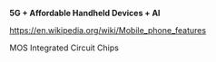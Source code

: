 **5G + Affordable Handheld Devices + AI**

https://en.wikipedia.org/wiki/Mobile_phone_features

MOS Integrated Circuit Chips

